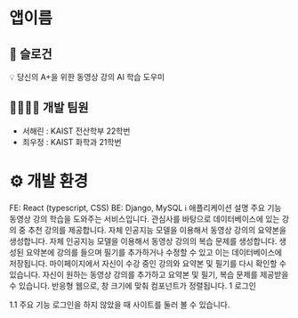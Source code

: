 # 앱이름
## 🚀 슬로건
💡 당신의 A+을 위한 동영상 강의 AI 학습 도우미

## 👩‍💻👨‍💻 개발 팀원
- 서해린 : KAIST 전산학부 22학번
- 최우정 : KAIST 화학과 21학번

# ⚙️ 개발 환경
FE: React (typescript, CSS)
BE: Django, MySQL
ℹ️ 애플리케이션 설명
주요 기능
동영상 강의 학습을 도와주는 서비스입니다.
관심사를 바탕으로 데이터베이스에 있는 강의 중 추천 강의를 제공합니다.
자체 인공지능 모델을 이용해서 동영상 강의의 요약본을 생성합니다.
자체 인공지능 모델을 이용해서 동영상 강의의 복습 문제를 생성합니다.
생성된 요약본에 강의를 들으며 필기를 추가하거나 수정할 수 있고 이는 데이터베이스에 저장됩니다.
마이페이지에서 자신이 수강 중인 강의와 요약본 및 필기를 다시 확인할 수 있습니다.
자신이 원하는 동영상 강의를 추가하고 요약본 및 필기, 복습 문제를 제공받을 수 있습니다.
반응형 웹으로, 창 크기에 맞춰 컴포넌트가 정렬됩니다.
1 로그인




1.1 주요 기능
로그인을 하지 않았을 때 사이트를 둘러 볼 수 있습니다.
